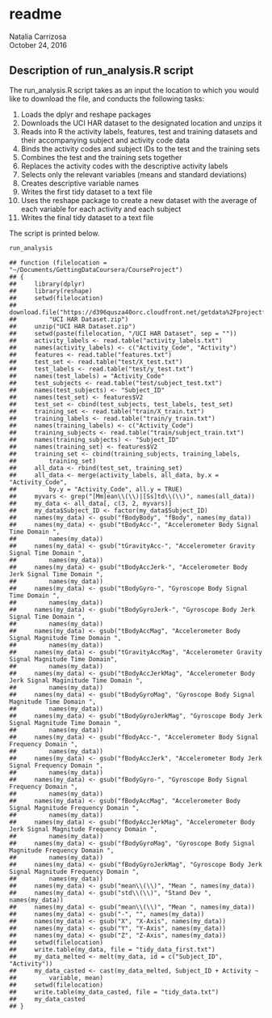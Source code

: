 # readme
Natalia Carrizosa  
October 24, 2016  



## Description of run_analysis.R script

The run_analysis.R script takes as an input the location to which you would like to download the file, and conducts the following tasks:

1. Loads the dplyr and reshape packages 
2. Downloads the UCI HAR dataset to the designated location and unzips it
3. Reads into R the activity labels, features, test and training datasets and their accompanying subject and activity code data
4. Binds the activity codes and subject IDs to the test and the training sets
5. Combines the test and the training sets together
6. Replaces the activity codes with the descriptive activity labels
7. Selects only the relevant variables (means and standard deviations)
8. Creates descriptive variable names
9. Writes the first tidy dataset to a text file
10. Uses the reshape package to create a new dataset with the average of each variable for each activity and each subject
11. Writes the final tidy dataset to a text file

The script is printed below.




```r
run_analysis
```

```
## function (filelocation = "~/Documents/GettingDataCoursera/CourseProject") 
## {
##     library(dplyr)
##     library(reshape)
##     setwd(filelocation)
##     download.file("https://d396qusza40orc.cloudfront.net/getdata%2Fprojectfiles%2FUCI%20HAR%20Dataset.zip", 
##         "UCI HAR Dataset.zip")
##     unzip("UCI HAR Dataset.zip")
##     setwd(paste(filelocation, "/UCI HAR Dataset", sep = ""))
##     activity_labels <- read.table("activity_labels.txt")
##     names(activity_labels) <- c("Activity_Code", "Activity")
##     features <- read.table("features.txt")
##     test_set <- read.table("test/X_test.txt")
##     test_labels <- read.table("test/y_test.txt")
##     names(test_labels) = "Activity_Code"
##     test_subjects <- read.table("test/subject_test.txt")
##     names(test_subjects) <- "Subject_ID"
##     names(test_set) <- features$V2
##     test_set <- cbind(test_subjects, test_labels, test_set)
##     training_set <- read.table("train/X_train.txt")
##     training_labels <- read.table("train/y_train.txt")
##     names(training_labels) <- c("Activity_Code")
##     training_subjects <- read.table("train/subject_train.txt")
##     names(training_subjects) <- "Subject_ID"
##     names(training_set) <- features$V2
##     training_set <- cbind(training_subjects, training_labels, 
##         training_set)
##     all_data <- rbind(test_set, training_set)
##     all_data <- merge(activity_labels, all_data, by.x = "Activity_Code", 
##         by.y = "Activity_Code", all.y = TRUE)
##     myvars <- grep("[Mm]ean\\(\\)|[Ss]td\\(\\)", names(all_data))
##     my_data <- all_data[, c(3, 2, myvars)]
##     my_data$Subject_ID <- factor(my_data$Subject_ID)
##     names(my_data) <- gsub("fBodyBody", "fBody", names(my_data))
##     names(my_data) <- gsub("tBodyAcc-", "Accelerometer Body Signal Time Domain ", 
##         names(my_data))
##     names(my_data) <- gsub("tGravityAcc-", "Accelerometer Gravity Signal Time Domain ", 
##         names(my_data))
##     names(my_data) <- gsub("tBodyAccJerk-", "Accelerometer Body Jerk Signal Time Domain ", 
##         names(my_data))
##     names(my_data) <- gsub("tBodyGyro-", "Gyroscope Body Signal Time Domain ", 
##         names(my_data))
##     names(my_data) <- gsub("tBodyGyroJerk-", "Gyroscope Body Jerk Signal Time Domain ", 
##         names(my_data))
##     names(my_data) <- gsub("tBodyAccMag", "Accelerometer Body Signal Magnitude Time Domain ", 
##         names(my_data))
##     names(my_data) <- gsub("tGravityAccMag", "Accelerometer Gravity Signal Magnitude Time Domain", 
##         names(my_data))
##     names(my_data) <- gsub("tBodyAccJerkMag", "Accelerometer Body Jerk Signal Maginitude Time Domain ", 
##         names(my_data))
##     names(my_data) <- gsub("tBodyGyroMag", "Gyroscope Body Signal Magnitude Time Domain ", 
##         names(my_data))
##     names(my_data) <- gsub("tBodyGyroJerkMag", "Gyroscope Body Jerk Signal Magnitude Time Domain ", 
##         names(my_data))
##     names(my_data) <- gsub("fBodyAcc-", "Accelerometer Body Signal Frequency Domain ", 
##         names(my_data))
##     names(my_data) <- gsub("fBodyAccJerk", "Accelerometer Body Jerk Signal Frequency Domain ", 
##         names(my_data))
##     names(my_data) <- gsub("fBodyGyro-", "Gyroscope Body Signal Frequency Domain ", 
##         names(my_data))
##     names(my_data) <- gsub("fBodyAccMag", "Accelerometer Body Signal Magnitude Frequency Domain ", 
##         names(my_data))
##     names(my_data) <- gsub("fBodyAccJerkMag", "Accelerometer Body Jerk Signal Magnitude Frequency Domain ", 
##         names(my_data))
##     names(my_data) <- gsub("fBodyGyroMag", "Gyroscope Body Signal Magnitude Frequency Domain ", 
##         names(my_data))
##     names(my_data) <- gsub("fBodyGyroJerkMag", "Gyroscope Body Jerk Signal Magnitude Frequency Domain ", 
##         names(my_data))
##     names(my_data) <- gsub("mean\\(\\)", "Mean ", names(my_data))
##     names(my_data) <- gsub("std\\(\\)", "Stand Dev ", names(my_data))
##     names(my_data) <- gsub("mean\\(\\)", "Mean ", names(my_data))
##     names(my_data) <- gsub("-", "", names(my_data))
##     names(my_data) <- gsub("X", "X-Axis", names(my_data))
##     names(my_data) <- gsub("Y", "Y-Axis", names(my_data))
##     names(my_data) <- gsub("Z", "Z-Axis", names(my_data))
##     setwd(filelocation)
##     write.table(my_data, file = "tidy_data_first.txt")
##     my_data_melted <- melt(my_data, id = c("Subject_ID", "Activity"))
##     my_data_casted <- cast(my_data_melted, Subject_ID + Activity ~ 
##         variable, mean)
##     setwd(filelocation)
##     write.table(my_data_casted, file = "tidy_data.txt")
##     my_data_casted
## }
```

